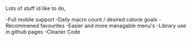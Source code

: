 Lots of stuff id like to do,

-Full mobile support
-Daily macro count / desired calorie goals
-Recommened favourites
-Easier and more managable menu's
-Library use in github pages
-Cleaner Code
